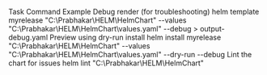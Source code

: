Task	Command Example
Debug render (for troubleshooting)	helm template myrelease "C:\Prabhakar\HELM\HelmChart" --values "C:\Prabhakar\HELM\HelmChart\values.yaml" --debug > output-debug.yaml
Preview using dry-run install	helm install myrelease "C:\Prabhakar\HELM\HelmChart" --values "C:\Prabhakar\HELM\HelmChart\values.yaml" --dry-run --debug
Lint the chart for issues	helm lint "C:\Prabhakar\HELM\HelmChart"
